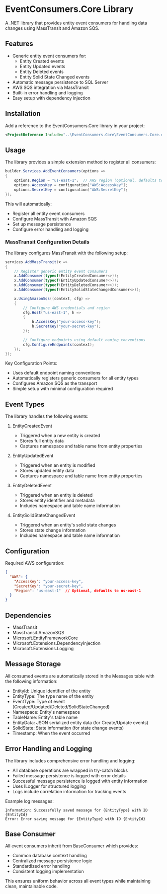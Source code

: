 # EventConsumers.Core Library

A .NET library that provides entity event consumers for handling data changes using MassTransit and Amazon SQS.

## Features

- Generic entity event consumers for:
  - Entity Created events
  - Entity Updated events
  - Entity Deleted events
  - Entity Solid State Changed events
- Automatic message persistence to SQL Server
- AWS SQS integration via MassTransit
- Built-in error handling and logging
- Easy setup with dependency injection

## Installation

Add a reference to the EventConsumers.Core library in your project:

```xml
<ProjectReference Include="..\EventConsumers.Core\EventConsumers.Core.csproj" />
```

## Usage

The library provides a simple extension method to register all consumers:

```csharp
builder.Services.AddEventConsumers(options =>
{
    options.Region = "us-east-1";  // AWS region (optional, defaults to us-east-1)
    options.AccessKey = configuration["AWS:AccessKey"];
    options.SecretKey = configuration["AWS:SecretKey"];
});
```

This will automatically:
- Register all entity event consumers
- Configure MassTransit with Amazon SQS
- Set up message persistence
- Configure error handling and logging

### MassTransit Configuration Details

The library configures MassTransit with the following setup:

```csharp
services.AddMassTransit(x =>
{
    // Register generic entity event consumers
    x.AddConsumer(typeof(EntityCreatedConsumer<>));
    x.AddConsumer(typeof(EntityUpdatedConsumer<>));
    x.AddConsumer(typeof(EntityDeletedConsumer<>));
    x.AddConsumer(typeof(EntitySolidStateChangedConsumer<>));

    x.UsingAmazonSqs((context, cfg) =>
    {
        // Configure AWS credentials and region
        cfg.Host("us-east-1", h =>
        {
            h.AccessKey("your-access-key");
            h.SecretKey("your-secret-key");
        });

        // Configure endpoints using default naming conventions
        cfg.ConfigureEndpoints(context);
    });
});
```

Key Configuration Points:
- Uses default endpoint naming conventions
- Automatically registers generic consumers for all entity types
- Configures Amazon SQS as the transport
- Simple setup with minimal configuration required

## Event Types

The library handles the following events:

1. EntityCreatedEvent<T>
   - Triggered when a new entity is created
   - Stores full entity data
   - Captures namespace and table name from entity properties

2. EntityUpdatedEvent<T>
   - Triggered when an entity is modified
   - Stores updated entity data
   - Captures namespace and table name from entity properties

3. EntityDeletedEvent<T>
   - Triggered when an entity is deleted
   - Stores entity identifier and metadata
   - Includes namespace and table name information

4. EntitySolidStateChangedEvent<T>
   - Triggered when an entity's solid state changes
   - Stores state change information
   - Includes namespace and table name information

## Configuration

Required AWS configuration:

```json
{
  "AWS": {
    "AccessKey": "your-access-key",
    "SecretKey": "your-secret-key",
    "Region": "us-east-1"  // Optional, defaults to us-east-1
  }
}
```

## Dependencies

- MassTransit
- MassTransit.AmazonSQS
- Microsoft.EntityFrameworkCore
- Microsoft.Extensions.DependencyInjection
- Microsoft.Extensions.Logging

## Message Storage

All consumed events are automatically stored in the Messages table with the following information:
- EntityId: Unique identifier of the entity
- EntityType: The type name of the entity
- EventType: Type of event (Created/Updated/Deleted/SolidStateChanged)
- Namespace: Entity's namespace
- TableName: Entity's table name
- EntityData: JSON serialized entity data (for Create/Update events)
- SolidState: State information (for state change events)
- Timestamp: When the event occurred

## Error Handling and Logging

The library includes comprehensive error handling and logging:

- All database operations are wrapped in try-catch blocks
- Failed message persistence is logged with error details
- Successful message persistence is logged with entity information
- Uses ILogger<T> for structured logging
- Logs include correlation information for tracking events

Example log messages:
```
Information: Successfully saved message for {EntityType} with ID {EntityId}
Error: Error saving message for {EntityType} with ID {EntityId}
```

## Base Consumer

All event consumers inherit from BaseConsumer which provides:
- Common database context handling
- Centralized message persistence logic
- Standardized error handling
- Consistent logging implementation

This ensures uniform behavior across all event types while maintaining clean, maintainable code.
